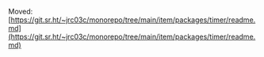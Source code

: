 Moved: [https://git.sr.ht/~jrc03c/monorepo/tree/main/item/packages/timer/readme.md](https://git.sr.ht/~jrc03c/monorepo/tree/main/item/packages/timer/readme.md)